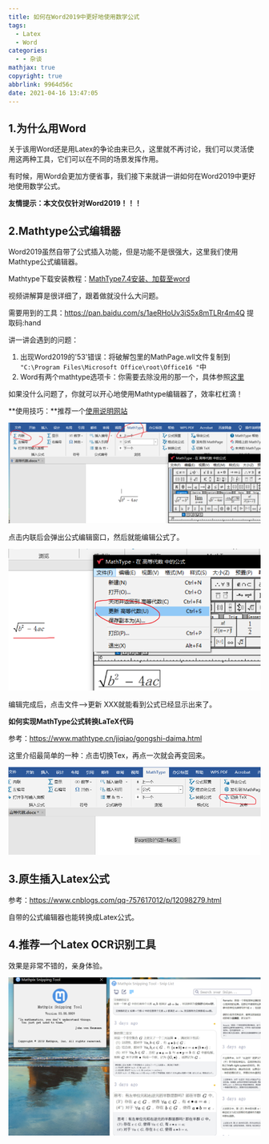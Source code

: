 ```yaml
---
title: 如何在Word2019中更好地使用数学公式
tags:
  - Latex
  - Word
categories:
  - - 杂谈
mathjax: true
copyright: true
abbrlink: 9964d56c
date: 2021-04-16 13:47:05
---
```


## 1.为什么用Word

关于该用Word还是用Latex的争论由来已久，这里就不再讨论，我们可以灵活使用这两种工具，它们可以在不同的场景发挥作用。

有时候，用Word会更加方便省事，我们接下来就讲一讲如何在Word2019中更好地使用数学公式。

<!--more-->

**友情提示：本文仅仅针对Word2019！！！**

## 2.Mathtype公式编辑器

Word2019虽然自带了公式插入功能，但是功能不是很强大，这里我们使用Mathtype公式编辑器。

Mathtype下载安装教程：[MathType7.4安装、加载至word](https://www.bilibili.com/video/BV1cV41117SR?from=search&seid=6028489259985023645)

视频讲解算是很详细了，跟着做就没什么大问题。

需要用到的工具：https://pan.baidu.com/s/1aeRHoUv3iS5x8mTLRr4m4Q 提取码:hand

讲一讲会遇到的问题：

1. 出现Word2019的'53'错误：将破解包里的MathPage.wll文件复制到
   `"C:\Program Files\Microsoft Office\root\Office16 "`中
2. Word有两个mathtype选项卡：你需要去除没用的那一个，具体参照[这里](https://www.mathtype.cn/jiqiao/an-niu-shanchu.html)

如果没什么问题了，你就可以开心地使用Mathtype编辑器了，效率杠杠滴！

**使用技巧：**推荐一个[使用说明网站](https://www.mathtype.cn/)

![image-20210416141150533](如何在Word2019中更好地使用数学公式/image-20210416141150533.png)

点击内联后会弹出公式编辑窗口，然后就能编辑公式了。

![image-20210416141119196](如何在Word2019中更好地使用数学公式/image-20210416141119196.png)

编辑完成后，点击文件-->更新 XXX就能看到公式已经显示出来了。

 **如何实现MathType公式转换LaTeX代码**

参考：https://www.mathtype.cn/jiqiao/gongshi-daima.html

这里介绍最简单的一种：点击切换Tex，再点一次就会再变回来。

![image-20210416141814068](如何在Word2019中更好地使用数学公式/image-20210416141814068.png)

## 3.原生插入Latex公式

参考：https://www.cnblogs.com/qq-757617012/p/12098279.html

自带的公式编辑器也能转换成Latex公式。

## 4.推荐一个Latex OCR识别工具

效果是非常不错的，亲身体验。

![image-20210416143919671](如何在Word2019中更好地使用数学公式/image-20210416143919671.png)


